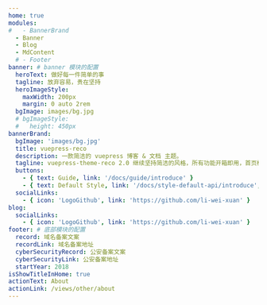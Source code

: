 ```yaml
---
home: true
modules:
#   - BannerBrand
  - Banner
  - Blog
  - MdContent
  # - Footer
banner: # banner 模块的配置
  heroText: 做好每一件简单的事
  tagline: 放弃容易，贵在坚持
  heroImageStyle:
    maxWidth: 200px
    margin: 0 auto 2rem
  bgImage: images/bg.jpg
  # bgImageStyle:
  #   height: 450px
bannerBrand:
  bgImage: 'images/bg.jpg'
  title: vuepress-reco
  description: 一款简洁的 vuepress 博客 & 文档 主题。
  tagline: vuepress-theme-reco 2.0 继续坚持简洁的风格，所有功能开箱即用，首页模块化组装，使用 tailwindcss 书写样式，将 Vite 作为默认编译器。你只需要负责内容创作，其他请交给我。
  buttons:
    - { text: Guide, link: '/docs/guide/introduce' }
    - { text: Default Style, link: '/docs/style-default-api/introduce', type: 'plain' }
  socialLinks:
    - { icon: 'LogoGithub', link: 'https://github.com/li-wei-xuan' }
blog:
  socialLinks:
    - { icon: 'LogoGithub', link: 'https://github.com/li-wei-xuan' }
footer: # 底部模块的配置
  record: 域名备案文案
  recordLink: 域名备案地址
  cyberSecurityRecord: 公安备案文案
  cyberSecurityLink: 公安备案地址
  startYear: 2018
isShowTitleInHome: true
actionText: About
actionLink: /views/other/about
---
```

